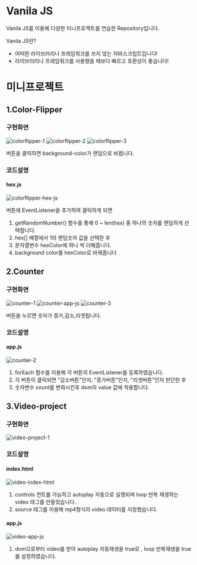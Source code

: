 # Vanila JS

Vanila JS를 이용해 다양한 미니프로젝트를 연습한 Repository입니다.

Vanila JS란?
- 어떠한 라이브러리나 프레임워크를 쓰지 않는 자바스크립트입니다!
- 라이브러리나 프레임워크를 사용했을 때보다 빠르고 호환성이 좋습니다!
  
# 미니프로젝트
## 1.Color-Flipper
### 구현화면
![colorflipper-1](https://user-images.githubusercontent.com/50866506/102097267-061d3e00-3e69-11eb-8888-2f4948d41645.JPG)
![colorflipper-2](https://user-images.githubusercontent.com/50866506/102097273-074e6b00-3e69-11eb-8ac1-77dd642c5842.JPG)
![colorflipper-3](https://user-images.githubusercontent.com/50866506/102097275-07e70180-3e69-11eb-98de-a4f70e73d471.JPG)

버튼을 클릭하면 background-color가 랜덤으로 바뀝니다.
### 코드설명
#### hex.js
![colorflipper-hex-js](https://user-images.githubusercontent.com/50866506/102097279-087f9800-3e69-11eb-8b26-988c08707923.JPG)

버튼에 EventListener을 추가하여 클릭하게 되면
1. getRandomNumber() 함수를 통해 0 ~ len(hex) 중 하나의 숫자를 랜덤하게 선택합니다.
2. hex[] 배열에서 1의 랜덤숫자 값을 선택한 후
3. 문자열변수 hexColor에 하나 씩 더해줍니다.
4. background color를 hexColor로 바꿔줍니다


## 2.Counter
### 구현화면
![counter-1](https://user-images.githubusercontent.com/50866506/102099005-2a7a1a00-3e6b-11eb-9d7e-9fcef011c120.JPG)
![counter-app-js](https://user-images.githubusercontent.com/50866506/102099009-2b12b080-3e6b-11eb-9f89-743d758125c0.JPG)
![counter-3](https://user-images.githubusercontent.com/50866506/102099010-2b12b080-3e6b-11eb-8e29-0f1c19d7ddf4.JPG)

버튼을 누르면 숫자가 증가,감소,리셋됩니다.
### 코드설명
#### app.js
![counter-2](https://user-images.githubusercontent.com/50866506/102099001-29e18380-3e6b-11eb-8ac5-219909da4506.JPG)

1. forEach 함수를 이용해 각 버튼의 EventListener를 등록하였습니다.
2. 각 버튼이 클릭되면 "감소버튼"인지, "증가버튼"인지, "리셋버튼"인지 판단한 후
3. 숫자변수 count를 변화시킨후 dom의 value 값에 적용합니다.

## 3.Video-project
### 구현화면
![video-project-1](https://user-images.githubusercontent.com/50866506/102099768-ffdc9100-3e6b-11eb-9860-d4344f396789.JPG)

### 코드설명
#### index.html
![video-index-html](https://user-images.githubusercontent.com/50866506/102099771-ffdc9100-3e6b-11eb-979e-eda6b72f07ba.JPG)

1. controls 컨트롤 가능하고 autoplay 자동으로 실행되며 loop 반복 재생하는 video 태그를 만들었습니다.
2. source 태그를 이용해 mp4형식의 video 데이터를 지정했습니다.

#### app.js 
![video-app-js](https://user-images.githubusercontent.com/50866506/102099766-feab6400-3e6b-11eb-9c60-2cf0414f807f.JPG)

1. dom으로부터 video를 받아 autoplay 자동재생을 true로 , loop 반복재생을 true롤 설정하였습니다.